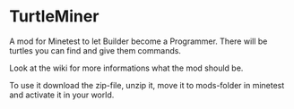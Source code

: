 # TurtleMiner
A mod for Minetest to let Builder become a Programmer. There will be turtles you can find and give them commands.

Look at the wiki for more informations what the mod should be.

To use it download the zip-file, unzip it, move it to mods-folder in minetest and activate it in your world. 

